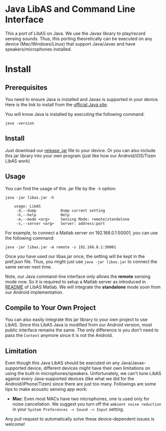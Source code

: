 # Java LibAS and Command Line Interface
This a port of LibAS on Java. We use the Javax library to play/record sensing sounds.
Thus, this porting theoretically can be executed on any device (Mac/Windows/Linux) that support Java/Javax and have speakers/microphones installed.

# Install

## Prerequisites
You need to ensure Java is installed and Javax is supported in your device.
Here is the link to install from the [official Java site](https://java.com/en/download/).

You will know Java is installed by executing the following command:
```
java -version
```

## Install
Just download our [release .jar](release) file to your device. Or you can also include this jar library into your own program (just like how our Android/iOS/Tizen LibAS work)

## Usage
You can find the usage of this .jar file by the ```-h``` option:
```
java -jar libas.jar -h

    usage: LibAS
     -d,--dump           Dump current setting
     -h,--help           Help
     -m,--mode <arg>     Sensing Mode: remote|standalone
     -s,--server <arg>   Server: address:port
```

For example, to connect a Matlab server on 192.168.0.1:50001, you can use the following command:
```
java -jar libas.jar -m remote -s 192.168.0.1:50001
```
Once you have used our libas.jar once, the setting will be kept in the pref.json file. Thus, you might just use ```java -jar libas.jar``` to connect the same server next time.

Note, our Java command-line interface only allows the **remote** sensing mode now.
So it is required to setup a Matlab server as introduced in [README](/LibAcousticSensing/Matlab) of LibAS Matlab. We will integrate the **standalone** mode soon from our Android implementation.

## Compile to Your Own Project
You can also easily integrate this jar library to your own project to use LibAS. Since this LibAS Java is modified from our Android version, most public interface remains the same. The only difference is you don't need to pass the ```Context``` anymore since it is not the Android.

## Limitation
Even though this Java LibAS should be executed on any Java/Javax-supported device,
different devices might have their own limitations on using the built-in microphones/speakers.
Unfortunately, we can't tune LibAS against every Java-supported devices (like what we did for the Android/iPhone/Tizen) since there are just too many.
Followings are some tips to make acoustic sensing app work:
- **Mac**: Even most MACs have two microphones, one is used only for noise cancellation. We suggest you turn off the ``ambient noise reduction`` in your ``System Preferences -> Sound -> Input`` setting.

Any pull request to automatically solve these device-dependent issues is welcome!
